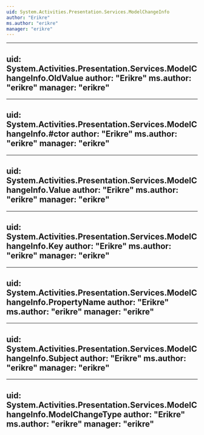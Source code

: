```yaml
---
uid: System.Activities.Presentation.Services.ModelChangeInfo
author: "Erikre"
ms.author: "erikre"
manager: "erikre"
---
```


---
uid: System.Activities.Presentation.Services.ModelChangeInfo.OldValue
author: "Erikre"
ms.author: "erikre"
manager: "erikre"
---

---
uid: System.Activities.Presentation.Services.ModelChangeInfo.#ctor
author: "Erikre"
ms.author: "erikre"
manager: "erikre"
---

---
uid: System.Activities.Presentation.Services.ModelChangeInfo.Value
author: "Erikre"
ms.author: "erikre"
manager: "erikre"
---

---
uid: System.Activities.Presentation.Services.ModelChangeInfo.Key
author: "Erikre"
ms.author: "erikre"
manager: "erikre"
---

---
uid: System.Activities.Presentation.Services.ModelChangeInfo.PropertyName
author: "Erikre"
ms.author: "erikre"
manager: "erikre"
---

---
uid: System.Activities.Presentation.Services.ModelChangeInfo.Subject
author: "Erikre"
ms.author: "erikre"
manager: "erikre"
---

---
uid: System.Activities.Presentation.Services.ModelChangeInfo.ModelChangeType
author: "Erikre"
ms.author: "erikre"
manager: "erikre"
---
